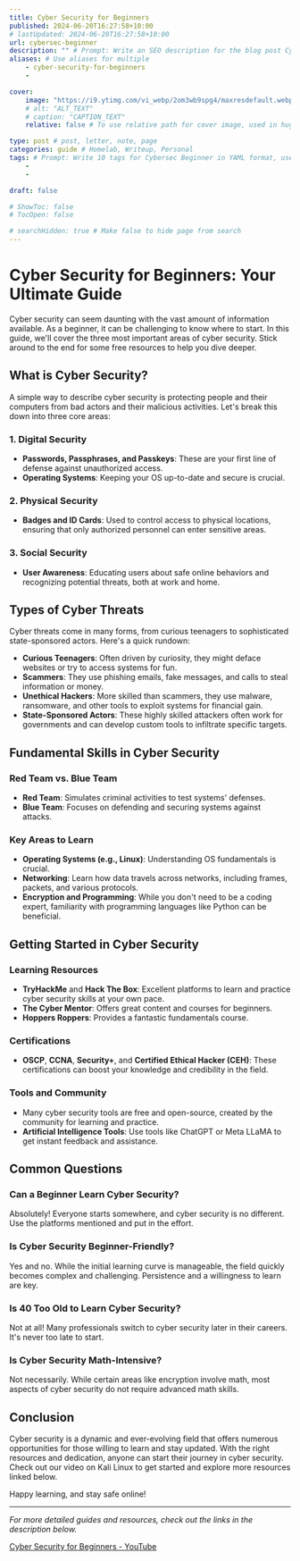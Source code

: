 ```yaml
---
title: Cyber Security for Beginners
published: 2024-06-20T16:27:58+10:00
# lastUpdated: 2024-06-20T16:27:58+10:00
url: cybersec-beginner
description: "" # Prompt: Write an SEO description for the blog post Cybersec Beginner. Keep it 320 characters or less, use the title exactly as is once.
aliases: # Use aliases for multiple
    - cyber-security-for-beginners
    - 

cover:
    image: "https://i9.ytimg.com/vi_webp/2om3wb9spg4/maxresdefault.webp?v=66724d40&sqp=CLyWz7MG&rs=AOn4CLCGH4QGMUBNgUiZ9D6MR50CsbqTHQ"
    # alt: "ALT_TEXT"
    # caption: "CAPTION_TEXT"
    relative: false # To use relative path for cover image, used in hugo Page-bundles 

type: post # post, letter, note, page
categories: guide # Homelab, Writeup, Personal
tags: # Prompt: Write 10 tags for Cybersec Beginner in YAML format, use code block 
    - 
    - 

draft: false

# ShowToc: false
# TocOpen: false

# searchHidden: true # Make false to hide page from search
---
```


# Cyber Security for Beginners: Your Ultimate Guide

Cyber security can seem daunting with the vast amount of information available. As a beginner, it can be challenging to know where to start. In this guide, we'll cover the three most important areas of cyber security. Stick around to the end for some free resources to help you dive deeper.

## What is Cyber Security?

A simple way to describe cyber security is protecting people and their computers from bad actors and their malicious activities. Let's break this down into three core areas:

### 1. Digital Security
- **Passwords, Passphrases, and Passkeys**: These are your first line of defense against unauthorized access.
- **Operating Systems**: Keeping your OS up-to-date and secure is crucial.

### 2. Physical Security
- **Badges and ID Cards**: Used to control access to physical locations, ensuring that only authorized personnel can enter sensitive areas.

### 3. Social Security
- **User Awareness**: Educating users about safe online behaviors and recognizing potential threats, both at work and home.

## Types of Cyber Threats

Cyber threats come in many forms, from curious teenagers to sophisticated state-sponsored actors. Here's a quick rundown:

- **Curious Teenagers**: Often driven by curiosity, they might deface websites or try to access systems for fun.
- **Scammers**: They use phishing emails, fake messages, and calls to steal information or money.
- **Unethical Hackers**: More skilled than scammers, they use malware, ransomware, and other tools to exploit systems for financial gain.
- **State-Sponsored Actors**: These highly skilled attackers often work for governments and can develop custom tools to infiltrate specific targets.

## Fundamental Skills in Cyber Security

### Red Team vs. Blue Team
- **Red Team**: Simulates criminal activities to test systems' defenses.
- **Blue Team**: Focuses on defending and securing systems against attacks.

### Key Areas to Learn
- **Operating Systems (e.g., Linux)**: Understanding OS fundamentals is crucial.
- **Networking**: Learn how data travels across networks, including frames, packets, and various protocols.
- **Encryption and Programming**: While you don't need to be a coding expert, familiarity with programming languages like Python can be beneficial.

## Getting Started in Cyber Security

### Learning Resources
- **TryHackMe** and **Hack The Box**: Excellent platforms to learn and practice cyber security skills at your own pace.
- **The Cyber Mentor**: Offers great content and courses for beginners.
- **Hoppers Roppers**: Provides a fantastic fundamentals course.

### Certifications
- **OSCP**, **CCNA**, **Security+**, and **Certified Ethical Hacker (CEH)**: These certifications can boost your knowledge and credibility in the field.

### Tools and Community
- Many cyber security tools are free and open-source, created by the community for learning and practice.
- **Artificial Intelligence Tools**: Use tools like ChatGPT or Meta LLaMA to get instant feedback and assistance.

## Common Questions

### Can a Beginner Learn Cyber Security?
Absolutely! Everyone starts somewhere, and cyber security is no different. Use the platforms mentioned and put in the effort.

### Is Cyber Security Beginner-Friendly?
Yes and no. While the initial learning curve is manageable, the field quickly becomes complex and challenging. Persistence and a willingness to learn are key.

### Is 40 Too Old to Learn Cyber Security?
Not at all! Many professionals switch to cyber security later in their careers. It's never too late to start.

### Is Cyber Security Math-Intensive?
Not necessarily. While certain areas like encryption involve math, most aspects of cyber security do not require advanced math skills.

## Conclusion

Cyber security is a dynamic and ever-evolving field that offers numerous opportunities for those willing to learn and stay updated. With the right resources and dedication, anyone can start their journey in cyber security. Check out our video on Kali Linux to get started and explore more resources linked below.

Happy learning, and stay safe online!

---

*For more detailed guides and resources, check out the links in the description below.*

[Cyber Security for Beginners - YouTube](https://www.youtube.com/watch?v=WrHTUDdx6xk)
